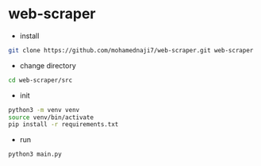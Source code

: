 # web-scraper

- install
```bash
git clone https://github.com/mohamednaji7/web-scraper.git web-scraper
```
- change directory
```bash
cd web-scraper/src
```
- init
```bash
python3 -m venv venv
source venv/bin/activate
pip install -r requirements.txt
```
- run
```bash 
python3 main.py
```